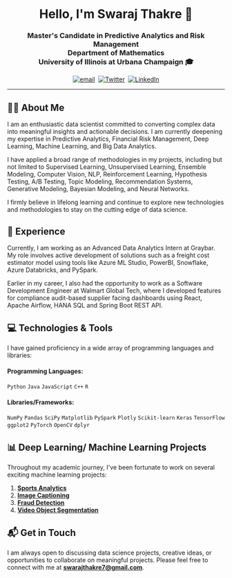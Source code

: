 <h1 align="center">Hello, I'm Swaraj Thakre 👋</h1>
<h3 align="center">Master's Candidate in Predictive Analytics and Risk Management <br> Department of Mathematics <br> University of Illinois at Urbana Champaign 🎓</h3>

<div align="center">
<a href="mailto:swarajthakre7@gmail.com"><img src="https://img.shields.io/badge/Gmail-D14836?style=for-the-badge&logo=gmail&logoColor=white" alt="email"/></a>&nbsp;
<a href="https://twitter.com/swaraj_thakre"><img src="https://img.shields.io/badge/Twitter-1DA1F2?style=for-the-badge&logo=twitter&logoColor=white" alt="Twitter"/></a>&nbsp;
<a href="https://linkedin.com/in/swaraj-thakre/"><img src="https://img.shields.io/badge/LinkedIn-0077B5?style=for-the-badge&logo=linkedin&logoColor=white" alt="LinkedIn"/></a>
</div>

---

## 👨‍💼 About Me 

I am an enthusiastic data scientist committed to converting complex data into meaningful insights and actionable decisions. I am currently deepening my expertise in Predictive Analytics, Financial Risk Management, Deep Learning, Machine Learning, and Big Data Analytics. 

I have applied a broad range of methodologies in my projects, including but not limited to Supervised Learning, Unsupervised Learning, Ensemble Modeling, Computer Vision, NLP, Reinforcement Learning, Hypothesis Testing, A/B Testing, Topic Modeling, Recommendation Systems, Generative Modeling, Bayesian Modeling, and Neural Networks.

I firmly believe in lifelong learning and continue to explore new technologies and methodologies to stay on the cutting edge of data science.

## 💼 Experience

Currently, I am working as an Advanced Data Analytics Intern at Graybar. My role involves active development of solutions such as a freight cost estimator model using tools like Azure ML Studio, PowerBI, Snowflake, Azure Databricks, and PySpark.

Earlier in my career, I also had the opportunity to work as a Software Development Engineer at Walmart Global Tech, where I developed features for compliance audit-based supplier facing dashboards using React, Apache Airflow, HANA SQL and Spring Boot REST API.

## 💻 Technologies & Tools

I have gained proficiency in a wide array of programming languages and libraries:

#### Programming Languages:
`Python` `Java` `JavaScript` `C++` `R`

#### Libraries/Frameworks:
`NumPy` `Pandas` `SciPy` `Matplotlib` `PySpark` `Plotly` `Scikit-learn` `Keras` `TensorFlow` `ggplot2` `PyTorch` `OpenCV` `dplyr`

## 📊 Deep Learning/ Machine Learning Projects 

Throughout my academic journey, I've been fortunate to work on several exciting machine learning projects:

1. [**Sports Analytics**](https://github.com/tswaraj/cricketAnalytics)
2. [**Image Captioning**](https://github.com/tswaraj/ClipClap)
3. [**Fraud Detection**](https://github.com/tswaraj/IEEE-CIS-Fraud-Detection)
4. [**Video Object Segmentation**](https://github.com/tswaraj/BGCGAN)

## 📬 Get in Touch

I am always open to discussing data science projects, creative ideas, or opportunities to collaborate on meaningful projects. Please feel free to connect with me at **swarajthakre7@gmail.com**.
